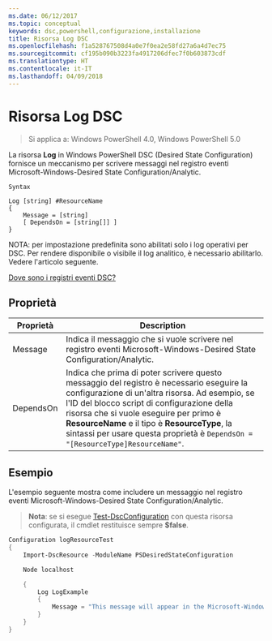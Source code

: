 ```yaml
---
ms.date: 06/12/2017
ms.topic: conceptual
keywords: dsc,powershell,configurazione,installazione
title: Risorsa Log DSC
ms.openlocfilehash: f1a528767508d4a0e7f0ea2e58fd27a6a4d7ec75
ms.sourcegitcommit: cf195b090b3223fa4917206dfec7f0b603873cdf
ms.translationtype: HT
ms.contentlocale: it-IT
ms.lasthandoff: 04/09/2018
---
```

# <a name="dsc-log-resource"></a>Risorsa Log DSC

> Si applica a: Windows PowerShell 4.0, Windows PowerShell 5.0

La risorsa __Log__ in Windows PowerShell DSC (Desired State Configuration) fornisce un meccanismo per scrivere messaggi nel registro eventi Microsoft-Windows-Desired State Configuration/Analytic.

```
Syntax

Log [string] #ResourceName
{
    Message = [string]
    [ DependsOn = [string[]] ]
}
```

NOTA: per impostazione predefinita sono abilitati solo i log operativi per DSC.
Per rendere disponibile o visibile il log analitico, è necessario abilitarlo.
Vedere l'articolo seguente.

[Dove sono i registri eventi DSC?](https://msdn.microsoft.com/en-us/powershell/dsc/troubleshooting#where-are-dsc-event-logs)

## <a name="properties"></a>Proprietà
|  Proprietà  |  Description   |
|---|---|
| Message| Indica il messaggio che si vuole scrivere nel registro eventi Microsoft-Windows-Desired State Configuration/Analytic.|
| DependsOn | Indica che prima di poter scrivere questo messaggio del registro è necessario eseguire la configurazione di un'altra risorsa. Ad esempio, se l'ID del blocco script di configurazione della risorsa che si vuole eseguire per primo è __ResourceName__ e il tipo è __ResourceType__, la sintassi per usare questa proprietà è `DependsOn = "[ResourceType]ResourceName"`.|

## <a name="example"></a>Esempio

L'esempio seguente mostra come includere un messaggio nel registro eventi Microsoft-Windows-Desired State Configuration/Analytic.

> **Nota**: se si esegue [Test-DscConfiguration](https://technet.microsoft.com/en-us/library/dn407382.aspx) con questa risorsa configurata, il cmdlet restituisce sempre **$false**.

```powershell
Configuration logResourceTest
{
    Import-DscResource -ModuleName PSDesiredStateConfiguration

    Node localhost

    {
        Log LogExample
        {
            Message = "This message will appear in the Microsoft-Windows-Desired State Configuration/Analytic event log."
        }
    }
}
```